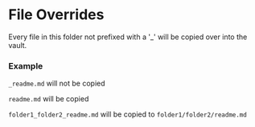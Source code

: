 ﻿# File Overrides

Every file in this folder not prefixed with a '_' will be copied over into the vault.

### Example

`_readme.md` will not be copied

`readme.md` will be copied

`folder1_folder2_readme.md` will be copied to `folder1/folder2/readme.md`